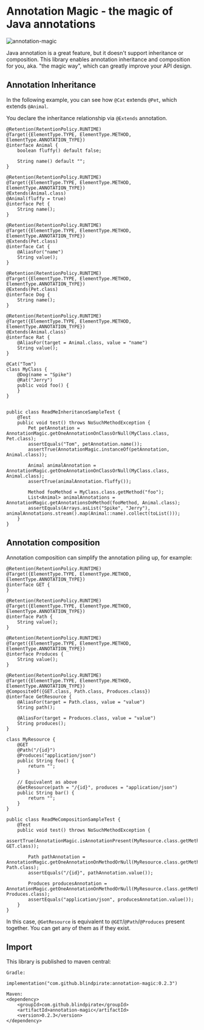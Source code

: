 # Annotation Magic - the magic of Java annotations

![annotation-magic](https://github.com/blindpirate/annotation-magic/workflows/annotation-magic/badge.svg)

Java annotation is a great feature, but it doesn't support inheritance or composition. This
library enables annotation inheritance and composition for you, aka. "the magic way", which
can greatly improve your API design.

## Annotation Inheritance

In the following example, you can see how `@Cat` extends `@Pet`, which extends `@Animal`.

You declare the inheritance relationship via `@Extends` annotation.

```
@Retention(RetentionPolicy.RUNTIME)
@Target({ElementType.TYPE, ElementType.METHOD, ElementType.ANNOTATION_TYPE})
@interface Animal {
    boolean fluffy() default false;

    String name() default "";
}

@Retention(RetentionPolicy.RUNTIME)
@Target({ElementType.TYPE, ElementType.METHOD, ElementType.ANNOTATION_TYPE})
@Extends(Animal.class)
@Animal(fluffy = true)
@interface Pet {
    String name();
}

@Retention(RetentionPolicy.RUNTIME)
@Target({ElementType.TYPE, ElementType.METHOD, ElementType.ANNOTATION_TYPE})
@Extends(Pet.class)
@interface Cat {
    @AliasFor("name")
    String value();
}

@Retention(RetentionPolicy.RUNTIME)
@Target({ElementType.TYPE, ElementType.METHOD, ElementType.ANNOTATION_TYPE})
@Extends(Pet.class)
@interface Dog {
    String name();
}

@Retention(RetentionPolicy.RUNTIME)
@Target({ElementType.TYPE, ElementType.METHOD, ElementType.ANNOTATION_TYPE})
@Extends(Animal.class)
@interface Rat {
    @AliasFor(target = Animal.class, value = "name")
    String value();
}

@Cat("Tom")
class MyClass {
    @Dog(name = "Spike")
    @Rat("Jerry")
    public void foo() {
    }
}


public class ReadMeInheritanceSampleTest {
    @Test
    public void test() throws NoSuchMethodException {
        Pet petAnnotation = AnnotationMagic.getOneAnnotationOnClassOrNull(MyClass.class, Pet.class);
        assertEquals("Tom", petAnnotation.name());
        assertTrue(AnnotationMagic.instanceOf(petAnnotation, Animal.class));

        Animal animalAnnotation = AnnotationMagic.getOneAnnotationOnClassOrNull(MyClass.class, Animal.class);
        assertTrue(animalAnnotation.fluffy());

        Method fooMethod = MyClass.class.getMethod("foo");
        List<Animal> animalAnnotations = AnnotationMagic.getAnnotationsOnMethod(fooMethod, Animal.class);
        assertEquals(Arrays.asList("Spike", "Jerry"), animalAnnotations.stream().map(Animal::name).collect(toList()));
    }
}
```

## Annotation composition

Annotation composition can simplify the annotation piling up, for example:

```
@Retention(RetentionPolicy.RUNTIME)
@Target({ElementType.TYPE, ElementType.METHOD, ElementType.ANNOTATION_TYPE})
@interface GET {
}

@Retention(RetentionPolicy.RUNTIME)
@Target({ElementType.TYPE, ElementType.METHOD, ElementType.ANNOTATION_TYPE})
@interface Path {
    String value();
}

@Retention(RetentionPolicy.RUNTIME)
@Target({ElementType.TYPE, ElementType.METHOD, ElementType.ANNOTATION_TYPE})
@interface Produces {
    String value();
}

@Retention(RetentionPolicy.RUNTIME)
@Target({ElementType.TYPE, ElementType.METHOD, ElementType.ANNOTATION_TYPE})
@CompositeOf({GET.class, Path.class, Produces.class})
@interface GetResource {
    @AliasFor(target = Path.class, value = "value")
    String path();

    @AliasFor(target = Produces.class, value = "value")
    String produces();
}

class MyResource {
    @GET
    @Path("/{id}")
    @Produces("application/json")
    public String foo() {
        return "";
    }

    // Equivalent as above
    @GetResource(path = "/{id}", produces = "application/json")
    public String bar() {
        return "";
    }
}

public class ReadMeCompositionSampleTest {
    @Test
    public void test() throws NoSuchMethodException {
        assertTrue(AnnotationMagic.isAnnotationPresent(MyResource.class.getMethod("bar"), GET.class));

        Path pathAnnotation = AnnotationMagic.getOneAnnotationOnMethodOrNull(MyResource.class.getMethod("bar"), Path.class);
        assertEquals("/{id}", pathAnnotation.value());

        Produces producesAnnotation = AnnotationMagic.getOneAnnotationOnMethodOrNull(MyResource.class.getMethod("bar"), Produces.class);
        assertEquals("application/json", producesAnnotation.value());
    }
}
```

In this case, `@GetResource` is equivalent to `@GET`/`@Path`/`@Produces` present together. You can get any of them as if they exist.

## Import

This library is published to maven central:

```
Gradle:

implementation("com.github.blindpirate:annotation-magic:0.2.3")

Maven:
<dependency>
    <groupId>com.github.blindpirate</groupId>
    <artifactId>annotation-magic</artifactId>
    <version>0.2.3</version>
</dependency>
```
